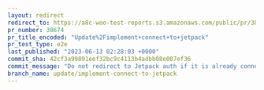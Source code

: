 ```yaml
---
layout: redirect
redirect_to: https://a8c-woo-test-reports.s3.amazonaws.com/public/pr/38674/e2e/index.html
pr_number: 38674
pr_title_encoded: "Update%2Fimplement+connect+to+jetpack"
pr_test_type: e2e
last_published: "2023-06-13 02:28:03 +0000"
commit_sha: 42cf3a99891eef32bc9c4113b4adbb08e007ef36
commit_message: "Do not redirect to Jetpack auth if it is already connected"
branch_name: update/implement-connect-to-jetpack
---
```

